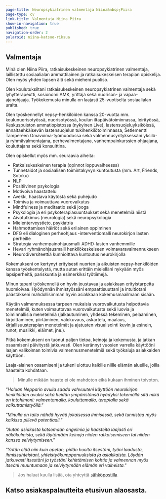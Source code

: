 ```yaml
---
page-title: Neuropsykiatrinen valmentaja Niina&nbsp;Piira
page-type: cv
link-title: Valmentaja Niina Piira
show-in-navigation: true
published: true
navigation-order: 2
polaroid: niina-katsoo-riksua
---
```



## Valmentaja

Minä olen Niina Piira, ratkaisukeskeinen neuropsykiatrinen valmentaja, laillistettu sosiaalialan ammattilainen ja ratkaisukeskeisen terapian opiskelija. Olen myös yhden lapsen äiti sekä mieheni puoliso.

Olen koulutuksiltani ratkaisukeskeinen neuropsykiatrinen valmentaja sekä lyhytterapeutti, sosionomi AMK, yrittäjä sekä nuorison- ja vapaa-ajanohjaaja. Työkokemusta minulla on laajasti 25-vuotiselta sosiaalialan uralta. 

Olen työskennellyt nepsy-henkilöiden kanssa 20-vuotta mm. koulunuorisotyössä, nuorisotyössä, koulun iltapäivätoiminnassa, leirityössä, Keskuspuiston ammatiopistossa (nykyinen Live), lastensuojeluyksiköissä, ennaltaehkäisevän lastensuojelun tukihenkilötoiminnassa, Setlementti Tampereen Omavoima-työmuodossa sekä valmennusyrityksessäni yksilö- ja ryhmävalmentajana, perhevalmentajana, vanhempainkurssien ohjaajana, kouluttajana sekä konsulttina.

Olen opiskellut myös mm. seuraavia aiheita:
- Ratkaisukeskeinen terapia (opinnot loppuvaiheessa)
- Tunnetaidot ja sosiaalisen toimintakyvyn kuntoutusta (mm. Art, Friends, Sotoku)
- NLP
- Positiivinen psykologia
- Motivoiva haastattelu
- Avekki, haastava käytöstä sekä puhejudo
- Toimiva ja voimauttava vuorovaikutus
- Mindfulness ja meditaatio sekä jooga
- Psykologia ja eri psykoterapiasuuntaukset sekä menetelmiä niistä
- Aivotutkimus (neurologia) sekä neuropsykologia
- Mielenterveystieto, psykiatria
- Hahmottamisen häiriöt sekä erilainen oppiminen
- DFG eli dialoginen perheohjaus -interventiomalli neurokirjon lasten perheille
- Strategia vanhempainohjausmalli ADHD-lasten vanhemmille
- Hevari ryhmänohjausmalli henkilökeskeiseen voimavaravalmennukseen
- Neurodiversiteettiä kunnioittava kuntoutus neurokirjolla

Kokemukseni on kertynyt erityisesti nuorten ja aikuisten nepsy-henkilöiden kanssa työskentelystä, mutta autan erittäin mielelläni nykyään myös lapsiperheitä, pariskuntia ja esimerkiksi työtiimejä.

Minun tapani työskennellä on hyvin joustavaa ja asiakkaan erityistarpeita huomioivaa. Hyödynnän ihmistyössäni empaattisuuttani ja intuitiotani päästäkseni mahdollisimman hyvin asiakkaan kokemusmaailmaan sisään.

Käytän valmennuksessa tarpeen mukaisia vuorovaikutusta helpottavia menetelmiä, kuten voimauttavaa vuorovaikutusta sekä luovia ja toiminnallisia menetelmiä (jalkautuminen, yhdessä tekeminen, pelaaminen, kirjoittaminen, piirtäminen, valokuvaus, askartelu, maalaus, kirjallisuusterapian menetelmät ja ajatusten visualisointi kuvin ja esinein, runot, musiikki, eläimet, jne.).

Pitkä kokemukseni on tuonut paljon tietoa, keinoja ja kokemusta, ja jatkan osaamiseni päivitystä jatkuvasti. Olen kerännyt vuosien varrella käyttööni laajan valikoiman toimivia valmennusmenetelmiä sekä työkaluja asiakkaiden käyttöön.

Laaja-alainen osaamiseni ja tukeni ulottuu kaikille niille elämän alueille, joilla haasteita kohdataan.

> Minulle mikään haaste ei ole mahdoton eikä kukaan ihminen toivoton.

_"Haluan Nepparin avulla saada vahvuuteni käyttöön neurokirjon henkilöiden avuksi sekä heidän ympäristönsä hyödyksi tekemällä sitä mikä on intohimoni: valmentamalla, kouluttamalla, terapialla sekä vaikuttamistyöllä."_

_"Minulla on taito nähdä hyvää jokaisessa ihmisessä, sekä tunnistaa myös kaikissa piilevä potentiaali."_

_"Autan asiakasta katsomaan ongelmia ja haasteita laajasti eri näkökulmista, sekä löytämään keinoja niiden ratkaisemiseen tai niiden kanssa selviytymiseen."_

_"Yritän elää niin kuin opetan, pidän huolta itsestäni, työni laadusta, ihmissuhteistani, yhteistyökumppanuuksista ja asiakkaista. Löydän jatkuvasti itsestäni ja työstäni kehittämisen kohtia ja valmennan myös itseäni muuntumaan ja selviytymään elämän eri vaiheista."_

> Jos haluat kuulla lisää, ota yhteyttä [sähköpostilla](/ota-yhteytta).

## Katso asiakaspalautteita etusivun alaosasta.
